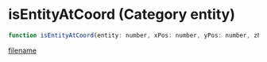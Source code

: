 # isEntityAtCoord (Category entity)

```js
function isEntityAtCoord(entity: number, xPos: number, yPos: number, zPos: number, xSize: number, ySize: number, zSize: number, p7: boolean, p8: boolean, p9: int): boolean
```

[filename](isEntityAtCoord_m.md ':include')
